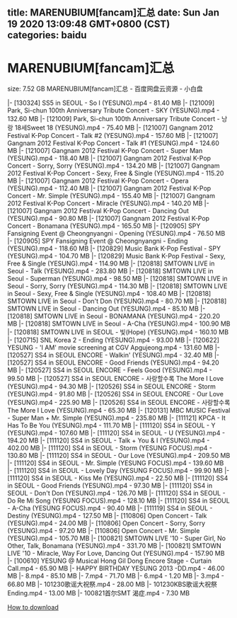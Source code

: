 
title: MARENUBIUM[fancam]汇总
date: Sun Jan 19 2020 13:09:48 GMT+0800 (CST)    
categories: baidu
---

# MARENUBIUM[fancam]汇总
size: 7.52 GB
 MARENUBIUM[fancam]汇总 - 百度网盘云资源 - 小白盘
 
|- [130324] SS5 in SEOUL - So I (YESUNG).mp4 - 81.40 MB
|- [121009] Park, Si-chun 100th Anniversary Tribute Concert - SKY (YESUNG).mp4 - 132.60 MB
|- [121009] Park, Si-chun 100th Anniversary Tribute Concert - 낭랑 18세Sweet 18 (YESUNG).mp4 - 75.40 MB
|- [121007] Gangnam 2012 Festival K-Pop Concert - Talk #2 (YESUNG).mp4 - 157.60 MB
|- [121007] Gangnam 2012 Festival K-Pop Concert - Talk #1 (YESUNG).mp4 - 124.60 MB
|- [121007] Gangnam 2012 Festival K-Pop Concert - Super Man (YESUNG).mp4 - 118.40 MB
|- [121007] Gangnam 2012 Festival K-Pop Concert - Sorry, Sorry (YESUNG).mp4 - 134.20 MB
|- [121007] Gangnam 2012 Festival K-Pop Concert - Sexy, Free & Single (YESUNG).mp4 - 115.20 MB
|- [121007] Gangnam 2012 Festival K-Pop Concert - Opera (YESUNG).mp4 - 112.40 MB
|- [121007] Gangnam 2012 Festival K-Pop Concert - Mr. Simple (YESUNG).mp4 - 155.40 MB
|- [121007] Gangnam 2012 Festival K-Pop Concert - Miracle (YESUNG).mp4 - 140.20 MB
|- [121007] Gangnam 2012 Festival K-Pop Concert - Dancing Out (YESUNG).mp4 - 90.80 MB
|- [121007] Gangnam 2012 Festival K-Pop Concert - Bonamana (YESUNG).mp4 - 165.50 MB
|- [120905] SPY Fansigning Event @ Cheongnyangni - Opening (YESUNG).mp4 - 76.50 MB
|- [120905] SPY Fansigning Event @ Cheongnyangni - Ending (YESUNG).mp4 - 118.60 MB
|- [120829] Music Bank K-Pop Festival - SPY (YESUNG).mp4 - 104.70 MB
|- [120829] Music Bank K-Pop Festival - Sexy, Free & Single (YESUNG).mp4 - 114.90 MB
|- [120818] SMTOWN LIVE in Seoul - Talk (YESUNG).mp4 - 283.80 MB
|- [120818] SMTOWN LIVE in Seoul - Superman (YESUNG).mp4 - 98.50 MB
|- [120818] SMTOWN LIVE in Seoul - Sorry, Sorry (YESUNG).mp4 - 114.30 MB
|- [120818] SMTOWN LIVE in Seoul - Sexy, Free & Single (YESUNG).mp4 - 108.40 MB
|- [120818] SMTOWN LIVE in Seoul - Don't Don (YESUNG).mp4 - 80.70 MB
|- [120818] SMTOWN LIVE in Seoul - Dancing Out (YESUNG).mp4 - 85.10 MB
|- [120818] SMTOWN LIVE in Seoul - BONAMANA (YESUNG).mp4 - 220.20 MB
|- [120818] SMTOWN LIVE in Seoul - A-Cha (YESUNG).mp4 - 100.90 MB
|- [120818] SMTOWN LIVE in SEOUL - 빛(Hope) (YESUNG).mp4 - 160.10 MB
|- [120715] SNL Korea 2 - Ending (YESUNG).mp4 - 93.00 MB
|- [120622] YESUNG - 'I AM' movie screening at CGV Apgujeong.mp4 - 131.60 MB
|- [120527] SS4 in SEOUL ENCORE - Walkin' (YESUNG).mp4 - 32.40 MB
|- [120527] SS4 in SEOUL ENCORE - Good Friends (YESUNG).mp4 - 94.20 MB
|- [120527] SS4 in SEOUL ENCORE - Feels Good (YESUNG).mp4 - 99.50 MB
|- [120527] SS4 in SEOUL ENCORE - 사랑할수록 The More I Love (YESUNG).mp4 - 94.30 MB
|- [120526] SS4 in SEOUL ENCORE - Storm (YESUNG).mp4 - 91.80 MB
|- [120526] SS4 in SEOUL ENCORE - Our Love (YESUNG).mp4 - 225.90 MB
|- [120526] SS4 in SEOUL ENCORE - 사랑할수록 The More I Love (YESUNG).mp4 - 65.30 MB
|- [120131] MBC MUSIC Festival - Super Man + Mr. Simple (YESUNG).mp4 - 235.80 MB
|- [111121] KPCA - It Has To Be You (YESUNG).mp4 - 111.70 MB
|- [111120] SS4 in SEOUL - Y (YESUNG).mp4 - 107.60 MB
|- [111120] SS4 in SEOUL - U (YESUNG).mp4 - 194.20 MB
|- [111120] SS4 in SEOUL - Talk + You & I (YESUNG).mp4 - 402.00 MB
|- [111120] SS4 in SEOUL - Storm (YESUNG FOCUS).mp4 - 130.80 MB
|- [111120] SS4 in SEOUL - Our Love (YESUNG).mp4 - 209.50 MB
|- [111120] SS4 in SEOUL - Mr. Simple (YESUNG FOCUS).mp4 - 139.60 MB
|- [111120] SS4 in SEOUL - Lovely Day (YESUNG FOCUS).mp4 - 99.90 MB
|- [111120] SS4 in SEOUL - Kiss Me (YESUNG).mp4 - 22.50 MB
|- [111120] SS4 in SEOUL - Good Friends (YESUNG).mp4 - 97.30 MB
|- [111120] SS4 in SEOUL - Don't Don (YESUNG).mp4 - 126.70 MB
|- [111120] SS4 in SEOUL - Do Re Mi Song (YESUNG FOCUS).mp4 - 128.10 MB
|- [111120] SS4 in SEOUL - A-Cha (YESUNG FOCUS).mp4 - 90.40 MB
|- [111119] SS4 in SEOUL - Destiny (YESUNG).mp4 - 127.50 MB
|- [110806] Open Concert - Talk (YESUNG).mp4 - 24.00 MB
|- [110806] Open Concert - Sorry, Sorry (YESUNG).mp4 - 97.20 MB
|- [110806] Open Concert - Mr. Simple (YESUNG).mp4 - 105.70 MB
|- [100821] SMTOWN LIVE '10 - Super Girl, No Other, Talk, Bonamana (YESUNG).mp4 - 331.70 MB
|- [100821] SMTOWN LIVE '10 - Miracle, Way For Love, Dancing Out (YESUNG).mp4 - 157.90 MB
|- [100610] YESUNG @ Musical Hong Gil Dong Encore Stage - Curtain Call.mp4 - 65.90 MB
|- HAPPY BIRTHDAY YESUNG 2013 -DD.mp4 - 46.00 MB
|- 8.mp4 - 85.10 MB
|- 7.mp4 - 71.70 MB
|- 6.mp4 - 1.20 MB
|- 3.mp4 - 66.80 MB
|- 101230歌谣大祝祭.mp4 - 28.00 MB
|- 101230KBS歌谣大祝祭Ending.mp4 - 13.00 MB
|- 100821首尔SMT 渴症.mp4 - 7.30 MB

[How to download](https://bpcam.bemobtrk.com/go/2ceec3aa-1ca2-46d6-b9ff-aaa5c184517c?jno=120)